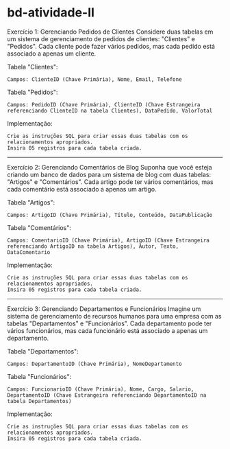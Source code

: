 # bd-atividade-II


Exercício 1: Gerenciando Pedidos de Clientes
Considere duas tabelas em um sistema de gerenciamento de pedidos de clientes: "Clientes" e "Pedidos". Cada cliente pode fazer vários pedidos, mas cada pedido está associado a apenas um cliente.

Tabela "Clientes":

    Campos: ClienteID (Chave Primária), Nome, Email, Telefone

Tabela "Pedidos":

    Campos: PedidoID (Chave Primária), ClienteID (Chave Estrangeira referenciando ClienteID na tabela Clientes), DataPedido, ValorTotal

Implementação: 

    Crie as instruções SQL para criar essas duas tabelas com os relacionamentos apropriados.
    Insira 05 registros para cada tabela criada.


____________________________________________________________________________________________________________________

Exercício 2: Gerenciando Comentários de Blog
Suponha que você esteja criando um banco de dados para um sistema de blog com duas tabelas: "Artigos" e "Comentários". Cada artigo pode ter vários comentários, mas cada comentário está associado a apenas um artigo.

Tabela "Artigos":

    Campos: ArtigoID (Chave Primária), Título, Conteúdo, DataPublicação

Tabela "Comentários":

    Campos: ComentarioID (Chave Primária), ArtigoID (Chave Estrangeira referenciando ArtigoID na tabela Artigos), Autor, Texto, DataComentario

Implementação: 

    Crie as instruções SQL para criar essas duas tabelas com os relacionamentos apropriados.
    Insira 05 registros para cada tabela criada.


____________________________________________________________________________________________________________________

Exercício 3: Gerenciando Departamentos e Funcionários
Imagine um sistema de gerenciamento de recursos humanos para uma empresa com as tabelas "Departamentos" e "Funcionários". Cada departamento pode ter vários funcionários, mas cada funcionário está associado a apenas um departamento.

Tabela "Departamentos":

    Campos: DepartamentoID (Chave Primária), NomeDepartamento

Tabela "Funcionários": 

    Campos: FuncionarioID (Chave Primária), Nome, Cargo, Salario, DepartamentoID (Chave Estrangeira referenciando DepartamentoID na tabela Departamentos)

Implementação: 

    Crie as instruções SQL para criar essas duas tabelas com os relacionamentos apropriados.
    Insira 05 registros para cada tabela criada.
